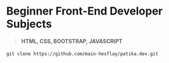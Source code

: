 # Beginner Front-End Developer Subjects
>#### HTML, CSS, BOOTSTRAP, JAVASCRIPT

```
git clone https://github.com/main-hesflay/patika.dev.git
```
